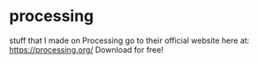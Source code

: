 # processing
stuff that I made on Processing
go to their official website here at: https://processing.org/
Download for free!
